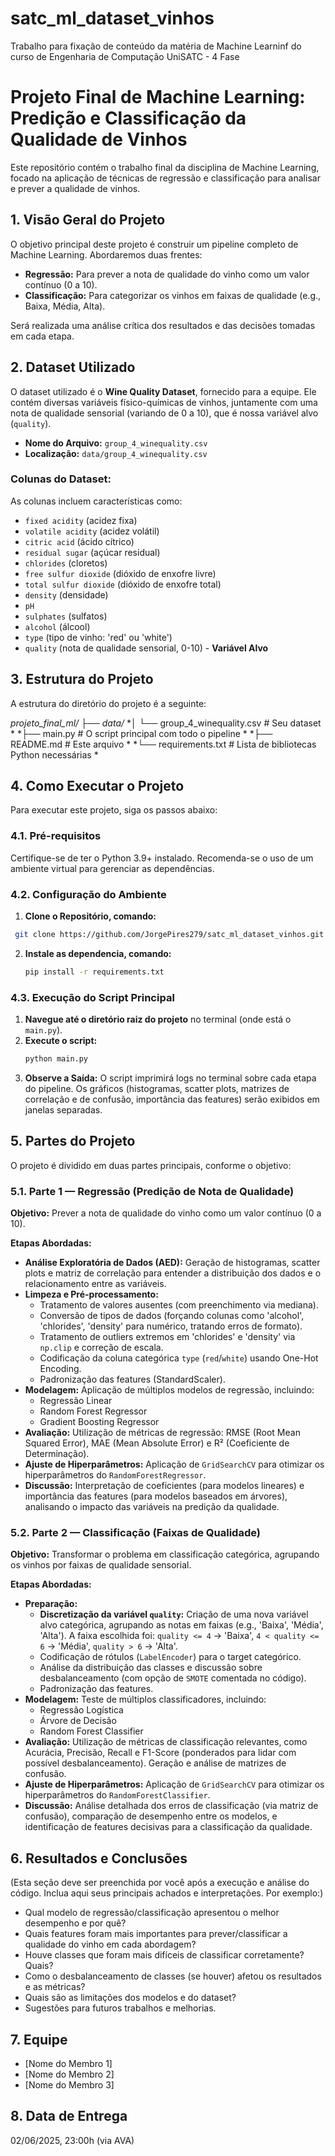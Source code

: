 # satc_ml_dataset_vinhos
Trabalho para fixação de conteúdo da matéria de Machine Learninf do curso de Engenharia de Computação UniSATC - 4 Fase 

# Projeto Final de Machine Learning: Predição e Classificação da Qualidade de Vinhos

Este repositório contém o trabalho final da disciplina de Machine Learning, focado na aplicação de técnicas de regressão e classificação para analisar e prever a qualidade de vinhos.

## 1. Visão Geral do Projeto

O objetivo principal deste projeto é construir um pipeline completo de Machine Learning. Abordaremos duas frentes:

* **Regressão:** Para prever a nota de qualidade do vinho como um valor contínuo (0 a 10).
* **Classificação:** Para categorizar os vinhos em faixas de qualidade (e.g., Baixa, Média, Alta).

Será realizada uma análise crítica dos resultados e das decisões tomadas em cada etapa.

## 2. Dataset Utilizado

O dataset utilizado é o **Wine Quality Dataset**, fornecido para a equipe. Ele contém diversas variáveis físico-químicas de vinhos, juntamente com uma nota de qualidade sensorial (variando de 0 a 10), que é nossa variável alvo (`quality`).

* **Nome do Arquivo:** `group_4_winequality.csv`
* **Localização:** `data/group_4_winequality.csv`

### Colunas do Dataset:

As colunas incluem características como:
* `fixed acidity` (acidez fixa)
* `volatile acidity` (acidez volátil)
* `citric acid` (ácido cítrico)
* `residual sugar` (açúcar residual)
* `chlorides` (cloretos)
* `free sulfur dioxide` (dióxido de enxofre livre)
* `total sulfur dioxide` (dióxido de enxofre total)
* `density` (densidade)
* `pH`
* `sulphates` (sulfatos)
* `alcohol` (álcool)
* `type` (tipo de vinho: 'red' ou 'white')
* `quality` (nota de qualidade sensorial, 0-10) - **Variável Alvo**

## 3. Estrutura do Projeto

A estrutura do diretório do projeto é a seguinte:

*projeto_final_ml/*
*├── data/*
*│   └── group_4_winequality.csv  # Seu dataset *
*├── main.py                      # O script principal com todo o pipeline *
*├── README.md                    # Este arquivo *
*└── requirements.txt             # Lista de bibliotecas Python necessárias *

## 4. Como Executar o Projeto

Para executar este projeto, siga os passos abaixo:

### 4.1. Pré-requisitos

Certifique-se de ter o Python 3.9+ instalado. Recomenda-se o uso de um ambiente virtual para gerenciar as dependências.

### 4.2. Configuração do Ambiente

1.  **Clone o Repositório, comando:**
   ```bash
    git clone https://github.com/JorgePires279/satc_ml_dataset_vinhos.git
   ```
2.  **Instale as dependencia, comando:**
      ```bash
     pip install -r requirements.txt
      ```
### 4.3. Execução do Script Principal

1.  **Navegue até o diretório raiz do projeto** no terminal (onde está o `main.py`).
2.  **Execute o script:**
    ```bash
    python main.py
    ```
3.  **Observe a Saída:** O script imprimirá logs no terminal sobre cada etapa do pipeline. Os gráficos (histogramas, scatter plots, matrizes de correlação e de confusão, importância das features) serão exibidos em janelas separadas.

## 5. Partes do Projeto

O projeto é dividido em duas partes principais, conforme o objetivo:

### 5.1. Parte 1 — Regressão (Predição de Nota de Qualidade)

**Objetivo:** Prever a nota de qualidade do vinho como um valor contínuo (0 a 10).

**Etapas Abordadas:**

* **Análise Exploratória de Dados (AED):** Geração de histogramas, scatter plots e matriz de correlação para entender a distribuição dos dados e o relacionamento entre as variáveis.
* **Limpeza e Pré-processamento:**
    * Tratamento de valores ausentes (com preenchimento via mediana).
    * Conversão de tipos de dados (forçando colunas como 'alcohol', 'chlorides', 'density' para numérico, tratando erros de formato).
    * Tratamento de outliers extremos em 'chlorides' e 'density' via `np.clip` e correção de escala.
    * Codificação da coluna categórica `type` (`red`/`white`) usando One-Hot Encoding.
    * Padronização das features (StandardScaler).
* **Modelagem:** Aplicação de múltiplos modelos de regressão, incluindo:
    * Regressão Linear
    * Random Forest Regressor
    * Gradient Boosting Regressor
* **Avaliação:** Utilização de métricas de regressão: RMSE (Root Mean Squared Error), MAE (Mean Absolute Error) e R² (Coeficiente de Determinação).
* **Ajuste de Hiperparâmetros:** Aplicação de `GridSearchCV` para otimizar os hiperparâmetros do `RandomForestRegressor`.
* **Discussão:** Interpretação de coeficientes (para modelos lineares) e importância das features (para modelos baseados em árvores), analisando o impacto das variáveis na predição da qualidade.

### 5.2. Parte 2 — Classificação (Faixas de Qualidade)

**Objetivo:** Transformar o problema em classificação categórica, agrupando os vinhos por faixas de qualidade sensorial.

**Etapas Abordadas:**

* **Preparação:**
    * **Discretização da variável `quality`:** Criação de uma nova variável alvo categórica, agrupando as notas em faixas (e.g., 'Baixa', 'Média', 'Alta'). A faixa escolhida foi: `quality <= 4` -> 'Baixa', `4 < quality <= 6` -> 'Média', `quality > 6` -> 'Alta'.
    * Codificação de rótulos (`LabelEncoder`) para o target categórico.
    * Análise da distribuição das classes e discussão sobre desbalanceamento (com opção de `SMOTE` comentada no código).
    * Padronização das features.
* **Modelagem:** Teste de múltiplos classificadores, incluindo:
    * Regressão Logística
    * Árvore de Decisão
    * Random Forest Classifier
* **Avaliação:** Utilização de métricas de classificação relevantes, como Acurácia, Precisão, Recall e F1-Score (ponderados para lidar com possível desbalanceamento). Geração e análise de matrizes de confusão.
* **Ajuste de Hiperparâmetros:** Aplicação de `GridSearchCV` para otimizar os hiperparâmetros do `RandomForestClassifier`.
* **Discussão:** Análise detalhada dos erros de classificação (via matriz de confusão), comparação de desempenho entre os modelos, e identificação de features decisivas para a classificação da qualidade.

## 6. Resultados e Conclusões

(Esta seção deve ser preenchida por você após a execução e análise do código. Inclua aqui seus principais achados e interpretações. Por exemplo:)

* Qual modelo de regressão/classificação apresentou o melhor desempenho e por quê?
* Quais features foram mais importantes para prever/classificar a qualidade do vinho em cada abordagem?
* Houve classes que foram mais difíceis de classificar corretamente? Quais?
* Como o desbalanceamento de classes (se houver) afetou os resultados e as métricas?
* Quais são as limitações dos modelos e do dataset?
* Sugestões para futuros trabalhos e melhorias.

## 7. Equipe

* [Nome do Membro 1]
* [Nome do Membro 2]
* [Nome do Membro 3]

## 8. Data de Entrega

02/06/2025, 23:00h (via AVA)
